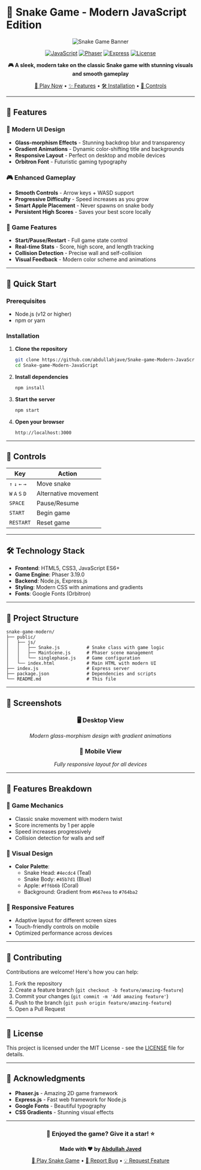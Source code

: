 # 🐍 Snake Game - Modern JavaScript Edition

<div align="center">

![Snake Game Banner](https://img.shields.io/badge/Snake%20Game-Modern%20Edition-4ecdc4?style=for-the-badge&logo=javascript&logoColor=white)

[![JavaScript](https://img.shields.io/badge/JavaScript-ES6+-F7DF1E?style=flat-square&logo=javascript&logoColor=black)](https://developer.mozilla.org/en-US/docs/Web/JavaScript)
[![Phaser](https://img.shields.io/badge/Phaser-3.19.0-8B5CF6?style=flat-square&logo=phaser&logoColor=white)](https://phaser.io/)
[![Express](https://img.shields.io/badge/Express-4.17.1-000000?style=flat-square&logo=express&logoColor=white)](https://expressjs.com/)
[![License](https://img.shields.io/badge/License-MIT-green.svg?style=flat-square)](LICENSE)

**🎮 A sleek, modern take on the classic Snake game with stunning visuals and smooth gameplay**

[🚀 Play Now](#-quick-start) • [✨ Features](#-features) • [🛠️ Installation](#️-installation) • [🎯 Controls](#-controls)

</div>

---

## 🌟 Features

### 🎨 **Modern UI Design**
- **Glass-morphism Effects** - Stunning backdrop blur and transparency
- **Gradient Animations** - Dynamic color-shifting title and backgrounds
- **Responsive Layout** - Perfect on desktop and mobile devices
- **Orbitron Font** - Futuristic gaming typography

### 🎮 **Enhanced Gameplay**
- **Smooth Controls** - Arrow keys + WASD support
- **Progressive Difficulty** - Speed increases as you grow
- **Smart Apple Placement** - Never spawns on snake body
- **Persistent High Scores** - Saves your best score locally

### 🔧 **Game Features**
- **Start/Pause/Restart** - Full game state control
- **Real-time Stats** - Score, high score, and length tracking
- **Collision Detection** - Precise wall and self-collision
- **Visual Feedback** - Modern color scheme and animations

---

## 🚀 Quick Start

### Prerequisites
- Node.js (v12 or higher)
- npm or yarn

### Installation

1. **Clone the repository**
   ```bash
   git clone https://github.com/abdullahjave/Snake-game-Modern-JavaScript.git
   cd Snake-game-Modern-JavaScript
   ```

2. **Install dependencies**
   ```bash
   npm install
   ```

3. **Start the server**
   ```bash
   npm start
   ```

4. **Open your browser**
   ```
   http://localhost:3000
   ```

---

## 🎯 Controls

| Key | Action |
|-----|--------|
| `↑` `↓` `←` `→` | Move snake |
| `W` `A` `S` `D` | Alternative movement |
| `SPACE` | Pause/Resume |
| `START` | Begin game |
| `RESTART` | Reset game |

---

## 🛠️ Technology Stack

- **Frontend**: HTML5, CSS3, JavaScript ES6+
- **Game Engine**: Phaser 3.19.0
- **Backend**: Node.js, Express.js
- **Styling**: Modern CSS with animations and gradients
- **Fonts**: Google Fonts (Orbitron)

---

## 📁 Project Structure

```
snake-game-modern/
├── public/
│   ├── js/
│   │   ├── Snake.js          # Snake class with game logic
│   │   ├── MainScene.js      # Phaser scene management
│   │   └── singlephase.js    # Game configuration
│   └── index.html            # Main HTML with modern UI
├── index.js                  # Express server
├── package.json              # Dependencies and scripts
└── README.md                 # This file
```

---

## 🎨 Screenshots

<div align="center">

### 🖥️ Desktop View
*Modern glass-morphism design with gradient animations*

### 📱 Mobile View
*Fully responsive layout for all devices*

</div>

---

## 🚀 Features Breakdown

### 🎯 **Game Mechanics**
- Classic snake movement with modern twist
- Score increments by 1 per apple
- Speed increases progressively
- Collision detection for walls and self

### 🎨 **Visual Design**
- **Color Palette**: 
  - Snake Head: `#4ecdc4` (Teal)
  - Snake Body: `#45b7d1` (Blue)
  - Apple: `#ff6b6b` (Coral)
  - Background: Gradient from `#667eea` to `#764ba2`

### 📱 **Responsive Features**
- Adaptive layout for different screen sizes
- Touch-friendly controls on mobile
- Optimized performance across devices

---

## 🤝 Contributing

Contributions are welcome! Here's how you can help:

1. Fork the repository
2. Create a feature branch (`git checkout -b feature/amazing-feature`)
3. Commit your changes (`git commit -m 'Add amazing feature'`)
4. Push to the branch (`git push origin feature/amazing-feature`)
5. Open a Pull Request

---

## 📝 License

This project is licensed under the MIT License - see the [LICENSE](LICENSE) file for details.

---

## 🙏 Acknowledgments

- **Phaser.js** - Amazing 2D game framework
- **Express.js** - Fast web framework for Node.js
- **Google Fonts** - Beautiful typography
- **CSS Gradients** - Stunning visual effects

---

<div align="center">

### 🌟 **Enjoyed the game? Give it a star!** ⭐

**Made with ❤️ by [Abdullah Javed](https://github.com/abdullahjave)**

[🐍 Play Snake Game](http://localhost:3000) • [🐛 Report Bug](https://github.com/abdullahjave/Snake-game-Modern-JavaScript/issues) • [💡 Request Feature](https://github.com/abdullahjave/Snake-game-Modern-JavaScript/issues)

</div>